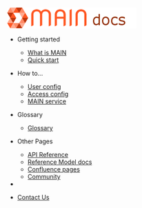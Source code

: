 [![logo](_media/logo.png)](https://newscorp-ghfb.github.io/ncu-main/)


- Getting started
  - [What is MAIN](whatismain.md)
  - [Quick start](quickstart.md)

- How to...
  - [User config](user_config.md)
  - [Access config](access.md)
  - [MAIN service](main_service.md)

- Glossary
  - [Glossary](glossary.md)
  
- Other Pages
  - [API Reference](https://newscorp-ghfb.github.io/ncu-main/?go#main-api-documentation)
  - [Reference Model docs](https://newscorp-ghfb.github.io/ncu-main-reference/#/)
  - [Confluence pages](https://nidigitalsolutions.jira.com/wiki/spaces/MA/pages/1062141981/MAIN+Definition)
  - [Community](community.md)
  
 -
  - [Contact Us](contact.md)